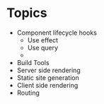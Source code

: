 # Topics

- Component lifecycle hooks
  - Use effect
  - Use query
  -
- Build Tools
- Server side rendering
- Static site generation
- Client side rendering
- Routing
